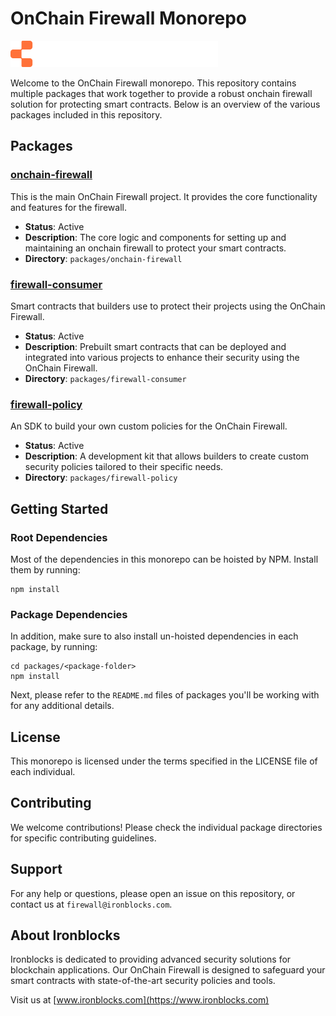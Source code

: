 # OnChain Firewall Monorepo

![Ironblocks](packages//onchain-firewall/ironblocks-logo.svg)

Welcome to the OnChain Firewall monorepo. This repository contains multiple packages that work together to provide a robust onchain firewall solution for protecting smart contracts. Below is an overview of the various packages included in this repository.

## Packages

### [onchain-firewall](packages/onchain-firewall)

This is the main OnChain Firewall project. It provides the core functionality and features for the firewall.

-   **Status**: Active
-   **Description**: The core logic and components for setting up and maintaining an onchain firewall to protect your smart contracts.
-   **Directory**: `packages/onchain-firewall`

### [firewall-consumer](packages/firewall-consumer)

Smart contracts that builders use to protect their projects using the OnChain Firewall.

-   **Status**: Active
-   **Description**: Prebuilt smart contracts that can be deployed and integrated into various projects to enhance their security using the OnChain Firewall.
-   **Directory**: `packages/firewall-consumer`

### [firewall-policy](packages/firewall-policy)

An SDK to build your own custom policies for the OnChain Firewall.

-   **Status**: Active
-   **Description**: A development kit that allows builders to create custom security policies tailored to their specific needs.
-   **Directory**: `packages/firewall-policy`

## Getting Started

### Root Dependencies

Most of the dependencies in this monorepo can be hoisted by NPM. Install them by running:

```shell
npm install
```

### Package Dependencies

In addition, make sure to also install un-hoisted dependencies in each package, by running:

```shell
cd packages/<package-folder>
npm install
```

Next, please refer to the `README.md` files of packages you'll be working with for any additional details.

## License

This monorepo is licensed under the terms specified in the LICENSE file of each individual.

## Contributing

We welcome contributions! Please check the individual package directories for specific contributing guidelines.

## Support

For any help or questions, please open an issue on this repository, or contact us at `firewall@ironblocks.com`.

## About Ironblocks

Ironblocks is dedicated to providing advanced security solutions for blockchain applications. Our OnChain Firewall is designed to safeguard your smart contracts with state-of-the-art security policies and tools.

Visit us at [www.ironblocks.com](https://www.ironblocks.com)
